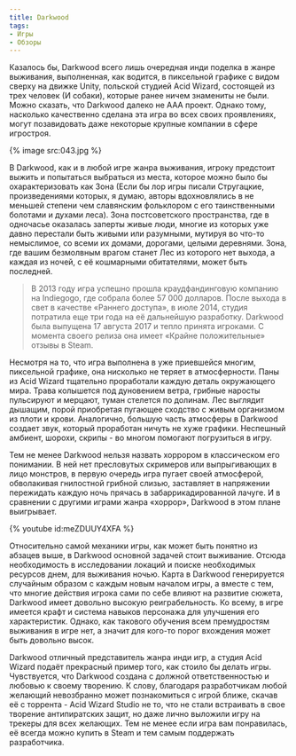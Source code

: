 ```yaml
---
title: Darkwood
tags:
- Игры
- Обзоры
---
```


Казалось бы, Darkwood всего лишь очередная инди поделка в жанре выживания, выполненная, как водится, в пиксельной графике с видом сверху на движке Unity, польской студией Acid Wizard, состоящей из трех человек (И собаки), которые ранее ничем знамениты не были. Можно сказать, что Darkwood далеко не ААА проект. Однако тому, насколько качественно сделана эта игра во всех своих проявлениях, могут позавидовать даже некоторые крупные компании в сфере игростроя.

{% image src:043.jpg %}

В Darkwood, как и в любой игре жанра выживания, игроку предстоит выжить и попытаться выбраться из места, которое можно было бы охарактеризовать как Зона (Если бы лор игры писали Стругацкие, произведениями которых, я думаю, авторы вдохновлялись в не меньшей степени чем славянским фольклором с его таинственными болотами и духами леса). Зона постсоветского пространства, где в одночасье оказалась заперты живые люди, многие из которых уже давно перестали быть живыми или разумными, мутируя во что-то немыслимое, со всеми их домами, дорогами, целыми деревнями. Зона, где вашим безмолвным врагом станет Лес из которого нет выхода, а каждая из ночей, с её кошмарными обитателями, может быть последней.

> В 2013 году игра успешно прошла краудфандинговую компанию на Indiegogo, где собрала более 57 000 долларов. После выхода в свет в качестве «Раннего доступа», в июле 2014, студия потратила еще три года на её дальнейшую разработку. Darkwood была выпущена 17 августа 2017 и тепло принята игроками. С момента своего релиза она имеет «Крайне положительные» отзывы в Steam.

Несмотря на то, что игра выполнена в уже приевшейся многим, пиксельной графике, она нисколько не теряет в атмосферности. Паны из Acid Wizard тщательно проработали каждую деталь окружающего мира. Трава колышется под дуновением ветра, грибные наросты пульсируют и мерцают, туман стелется по долинам. Лес выглядит дышащим, порой приобретая пугающее сходство с живым организмом из плоти и крови. Аналогично, большую часть атмосферы в Darkwood создает звук, который проработан ничуть не хуже графики. Неспешный амбиент, шорохи, скрипы - во многом помогают погрузиться в игру.

Тем не менее Darkwood нельзя назвать хоррором в классическом его понимании. В ней нет пресловутых скримеров или выпрыгивающих в лицо монстров, в первую очередь игра пугает своей атмосферой, обволакивая гнилостной грибной слизью, заставляет в напряжении пережидать каждую ночь прячась в забаррикадированной лачуге. И в сравнении с другими играми жанра «хоррор», Darkwood в этом плане выигрывает.

{% youtube id:meZDUUY4XFA %}

Относительно самой механики игры, как может быть понятно из абзацев выше, в Darkwood основной задачей стоит выживание. Отсюда необходимость в исследовании локаций и поиске необходимых ресурсов днем, для выживания ночью. Карта в Darkwood генерируется случайным образом с каждым новым началом игры, а вместе с тем, что многие действия игрока сами по себе влияют на развитие сюжета, Darkwood имеет довольно высокую реиграбельность. Ко всему, в игре имеется крафт и система навыков персонажа для улучшения его характеристик. Однако, как такового обучения всем премудростям выживания в игре нет, а значит для кого-то порог вхождения может быть довольно высок.

Darkwood отличный представитель жанра инди игр, а студия Acid Wizard подаёт прекрасный пример того, как стоило бы делать игры. Чувствуется, что Darkwood создана с должной ответственностью и любовью к своему творению. К слову, благодаря разработчикам любой желающий невозбранно может познакомиться с игрой ближе, скачав её с торрента - Acid Wizard Studio не то, что не стали встраивать в свое творение антипиратских защит, но даже лично выложили игру на трекеры для всех желающих. Тем не менее если игра вам понравилась, её всегда можно купить в Steam и тем самым поддержать разработчика.